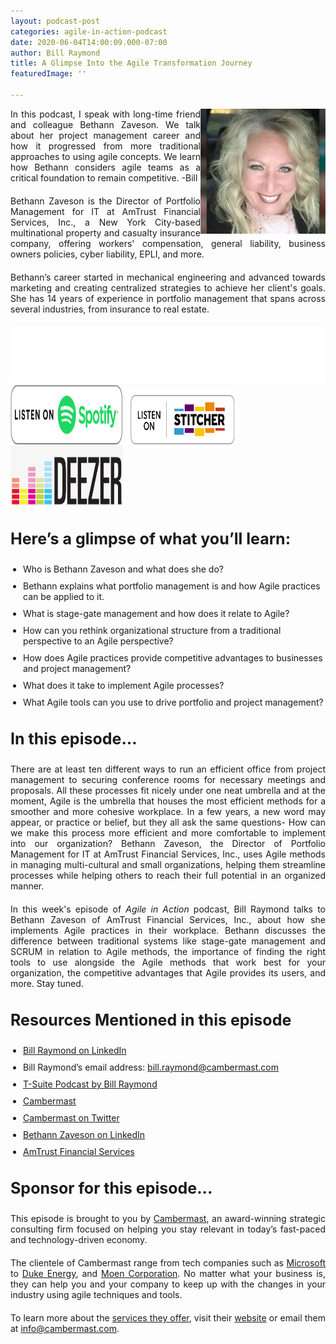 ```yaml
---
layout: podcast-post
categories: agile-in-action-podcast
date: 2020-06-04T14:00:09.000-07:00
author: Bill Raymond
title: A Glimpse Into the Agile Transformation Journey
featuredImage: ''

---
```

<img src="/uploads/bethann-zaveson.png" style="float:right;" width="200"/> In this  podcast, I speak with long-time friend and colleague Bethann Zaveson. We talk about her project management career and how it progressed from more traditional approaches to using agile concepts. We learn how Bethann considers agile teams as a critical foundation to remain competitive. -Bill

Bethann Zaveson is the Director of Portfolio Management for IT at AmTrust Financial Services, Inc., a New York City-based multinational property and casualty insurance company, offering workers' compensation, general liability, business owners policies, cyber liability, EPLI, and more.

Bethann’s career started in mechanical engineering and advanced towards marketing and creating centralized strategies to achieve her client's goals. She has 14 years of experience in portfolio management that spans across several industries, from insurance to real estate.

<iframe style="border: none" src="//html5-player.libsyn.com/embed/episode/id/14719565/height/90/theme/custom/thumbnail/yes/direction/backward/render-playlist/no/custom-color/87A93A/" height="90" width="100%" scrolling="no"  allowfullscreen webkitallowfullscreen mozallowfullscreen oallowfullscreen msallowfullscreen></iframe>

<div class="podwrap"> <a href="https://open.spotify.com/show/6ntGFKgVK1vurtfFBCCwLq" target="_blank" rel="noopener"><img class="alignnone wp-image-1313" src="/uploads/listen-spotify.png" alt="Listen to Spotify" width="180" height="95" /></a> <a href="https://www.stitcher.com/podcast/rise25-media/agile-in-action-with-bill-raymond" target="_blank" rel="noopener"> <img class="alignnone wp-image-1318" src="/uploads/sticher-min.png" alt="sticher" width="180" height="95" style="top: 6px; position: relative;" /> </a> <a href="https://www.deezer.com/show/1285692" target="_blank" rel="noopener"><img class="alignnone wp-image-1318" src="/uploads/deezer-logo.png" alt="Deezer" width="180" height="95" /></a></div>

### **Here’s a glimpse of what you’ll learn:**

* Who is Bethann Zaveson and what does she do?
* Bethann explains what portfolio management is and how Agile practices can be applied to it.
* What is stage-gate management and how does it relate to Agile?
* How can you rethink organizational structure from a traditional perspective to an Agile perspective?
* How does Agile practices provide competitive advantages to businesses and project management?
* What does it take to implement Agile processes?
* What Agile tools can you use to drive portfolio and project management?

### **In this episode…**

There are at least ten different ways to run an efficient office from project management to securing conference rooms for necessary meetings and proposals. All these processes fit nicely under one neat umbrella and at the moment, Agile is the umbrella that houses the most efficient methods for a smoother and more cohesive workplace. In a few years, a new word may appear, or practice or belief, but they all ask the same questions- How can we make this process more efficient and more comfortable to implement into our organization? Bethann Zaveson, the Director of Portfolio Management for IT at AmTrust Financial Services, Inc., uses Agile methods in managing multi-cultural and small organizations, helping them streamline processes while helping others to reach their full potential in an organized manner.

In this week's episode of _Agile in Action_ podcast, Bill Raymond talks to Bethann Zaveson of AmTrust Financial Services, Inc., about how she implements Agile practices in their workplace. Bethann discusses the difference between traditional systems like stage-gate management and SCRUM in relation to Agile methods, the importance of finding the right tools to use alongside the Agile methods that work best for your organization, the competitive advantages that Agile provides its users, and more. Stay tuned.

### **Resources Mentioned in this episode**

* [Bill Raymond on LinkedIn](https://www.linkedin.com/in/williamraymond)
* Bill Raymond’s email address: [bill.raymond@cambermast.com](mailto:bill.raymond@cambermast.com)
* [T-Suite Podcast by Bill Raymond](http://techgenix.com/podcast/the-t-suite/)
* [Cambermast](https://www.cambermast.com/)
* [Cambermast on Twitter](https://twitter.com/cambermast?lang=en)
* [Bethann Zaveson on LinkedIn](https://www.linkedin.com/in/bethannzaveson)
* [AmTrust Financial Services](https://amtrustfinancial.com/)

### **Sponsor for this episode...**

This episode is brought to you by [Cambermast](https://www.cambermast.com/), an award-winning strategic consulting firm focused on helping you stay relevant in today’s fast-paced and technology-driven economy.

The clientele of Cambermast range from tech companies such as [Microsoft](https://www.microsoft.com/en-ph) to [Duke Energy](https://www.duke-energy.com/home), and [Moen Corporation](https://www.moen.com/about-moen/moen-offices). No matter what your business is, they can help you and your company to keep up with the changes in your industry using agile techniques and tools.

To learn more about the [services they offer](https://www.cambermast.com/services/), visit their [website](http://www.cambermast.com) or email them at [info@cambermast.com](mailto:info@cambermast.com).

<style>ul{list-style:disc;padding-left:20px;}p{text-align:justify;margin-bottom:20px;} ul li{margin-bottom:10px;}h3{font-size:25px;} .featured-image-section .featured-image-secondary-div{padding:20px;}.featured-image-secondary{display:none;} .podcast-post-section img{margin-left:20px;}</style>